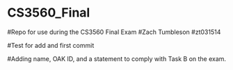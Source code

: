 # CS3560_Final
#Repo for use during the CS3560 Final Exam
#Zach Tumbleson
#zt031514

#Test for add and first commit

#Adding name, OAK ID, and a statement to comply with Task B on the exam. 

